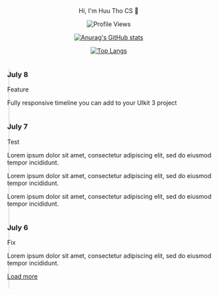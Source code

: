 <div align="center">Hi, I'm Huu Tho CS 👋

![Profile Views](https://komarev.com/ghpvc/?username=huuthocs&color=blue)

[![Anurag's GitHub stats](https://github-readme-stats.vercel.app/api?username=huuthocs)](https://github.com/anuraghazra/github-readme-stats)

[![Top Langs](https://github-readme-stats.vercel.app/api/top-langs/?username=huuthocs&langs_count=8)](https://github.com/anuraghazra/github-readme-stats)
</div>

<style>
.uk-timeline .uk-timeline-item .uk-card {
	max-height: 300px;
}

.uk-timeline .uk-timeline-item {
    display: flex;
    position: relative;
}

.uk-timeline .uk-timeline-item::before {
    background: #dadee4;
    content: "";
    height: 100%;
    left: 19px;
    position: absolute;
    top: 20px;
    width: 2px;
		z-index: -1;
}

.uk-timeline .uk-timeline-item .uk-timeline-icon .uk-badge {
		margin-top: 20px;
    width: 40px;
    height: 40px;
}

.uk-timeline .uk-timeline-item .uk-timeline-content {
    -ms-flex: 1 1 auto;
    flex: 1 1 auto;
    padding: 0 0 0 1rem;
}
</style>

<div class="uk-container uk-padding">
    <div class="uk-timeline">
        <div class="uk-timeline-item">
            <div class="uk-timeline-icon">
                <span class="uk-badge"><span uk-icon="check"></span></span>
            </div>
            <div class="uk-timeline-content">
                <div class="uk-card uk-card-default uk-margin-medium-bottom uk-overflow-auto">
                    <div class="uk-card-header">
                        <div class="uk-grid-small uk-flex-middle" uk-grid>
                            <h3 class="uk-card-title"><time datetime="2020-07-08">July 8</time></h3>
                            <span class="uk-label uk-label-success uk-margin-auto-left">Feature</span>
                        </div>
                    </div>
                    <div class="uk-card-body">
											<p class="uk-text-success">Fully responsive timeline you can add to your UIkit 3 project
                        </p>
                    </div>
                </div>
            </div>
        </div>
        <div class="uk-timeline-item">
            <div class="uk-timeline-icon">
                <span class="uk-badge"><span uk-icon="check"></span></span>
            </div>
            <div class="uk-timeline-content">
                <div class="uk-card uk-card-default uk-margin-medium-bottom uk-overflow-auto">
                    <div class="uk-card-header">
                        <div class="uk-grid-small uk-flex-middle" uk-grid>
                            <h3 class="uk-card-title"><time datetime="2020-07-07">July 7</time></h3>
                            <span class="uk-label uk-label-warning uk-margin-auto-left">Test</span>
                        </div>
                    </div>
                    <div class="uk-card-body">
											<p>Lorem ipsum dolor sit amet, consectetur adipiscing elit, sed do eiusmod tempor incididunt.
                        </p>
											<p>Lorem ipsum dolor sit amet, consectetur adipiscing elit, sed do eiusmod tempor incididunt.
                        </p>
											<p>Lorem ipsum dolor sit amet, consectetur adipiscing elit, sed do eiusmod tempor incididunt.
                        </p>
                    </div>
                </div>
            </div>
        </div>
				<div class="uk-timeline-item">
            <div class="uk-timeline-icon">
                <span class="uk-badge"><span uk-icon="check"></span></span>
            </div>
            <div class="uk-timeline-content">
                <div class="uk-card uk-card-default uk-margin-medium-bottom uk-overflow-auto">
                    <div class="uk-card-header">
                        <div class="uk-grid-small uk-flex-middle" uk-grid>
                            <h3 class="uk-card-title"><time datetime="2020-07-06">July 6</time></h3>
                            <span class="uk-label uk-label-danger uk-margin-auto-left">Fix</span>
                        </div>
                    </div>
                    <div class="uk-card-body">
                        <p>Lorem ipsum dolor sit amet, consectetur adipiscing elit, sed do eiusmod tempor incididunt.
                        </p>
                    </div>
                </div>
								<a href="#"><span class="uk-margin-small-right" uk-icon="triangle-down"></span>Load more</a>
            </div>
        </div>
    </div>
</div>
